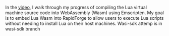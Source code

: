 
In the [video](https://youtu.be/3DmMreHJvyU), I walk through my progress of compiling the Lua virtual machine source code into WebAssembly (Wasm) using Emscripten. 
My goal is to embed Lua Wasm into RapidForge to allow users to execute Lua scripts without needing to install Lua on their host machines. Wasi-sdk attemp is in wasi-sdk branch
